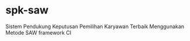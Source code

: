 # spk-saw
Sistem Pendukung Keputusan Pemilihan Karyawan Terbaik Menggunakan Metode SAW framework CI

